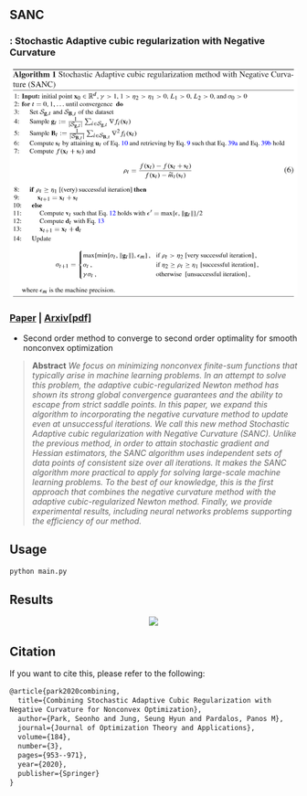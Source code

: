 ## SANC 
### : Stochastic Adaptive cubic regularization with Negative Curvature

<div align="center">
  <img src="./figs/algorithm.png">
</div>

### [Paper](https://link.springer.com/article/10.1007/s10957-019-01624-6) | [Arxiv[pdf]](https://arxiv.org/abs/1906.11417)

- Second order method to converge to second order optimality for smooth nonconvex optimization 

> **Abstract** *We focus on minimizing nonconvex finite-sum functions that typically arise in machine learning problems. In an attempt to solve this problem, the adaptive cubic-regularized Newton method has shown its strong global convergence guarantees and the ability to escape from strict saddle points. In this paper, we expand this algorithm to incorporating the negative curvature method to update even at unsuccessful iterations. We call this new method Stochastic Adaptive cubic regularization with Negative Curvature (SANC). Unlike the previous method, in order to attain stochastic gradient and Hessian estimators, the SANC algorithm uses independent sets of data points of consistent size over all iterations. It makes the SANC algorithm more practical to apply for solving large-scale machine learning problems. To the best of our knowledge, this is the first approach that combines the negative curvature method with the adaptive cubic-regularized Newton method. Finally, we provide experimental results, including neural networks problems supporting the efficiency of our method.*

## Usage
```
python main.py
```

## Results
<div align="center">
  <img src = './assets/results.png'>
</div>

## Citation
If you want to cite this, please refer to the following:
```
@article{park2020combining,
  title={Combining Stochastic Adaptive Cubic Regularization with Negative Curvature for Nonconvex Optimization},
  author={Park, Seonho and Jung, Seung Hyun and Pardalos, Panos M},
  journal={Journal of Optimization Theory and Applications},
  volume={184},
  number={3},
  pages={953--971},
  year={2020},
  publisher={Springer}
}
```